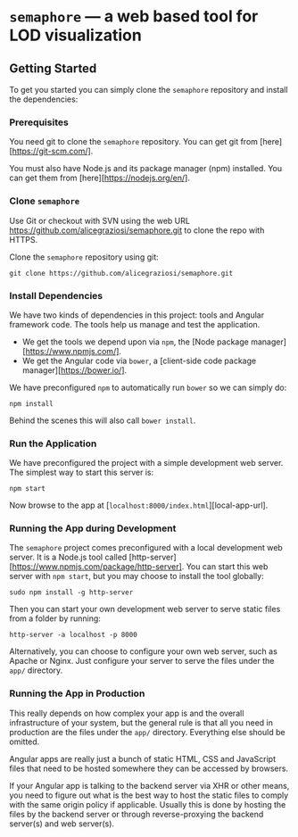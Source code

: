 # `semaphore` — a web based tool for LOD visualization

## Getting Started

To get you started you can simply clone the `semaphore` repository and install the dependencies:

### Prerequisites

You need git to clone the `semaphore` repository. You can get git from [here][https://git-scm.com/].

You must also have Node.js and its package manager (npm) installed. You can get them from [here][https://nodejs.org/en/].

### Clone `semaphore`

Use Git or checkout with SVN using the web URL https://github.com/alicegraziosi/semaphore.git to clone the repo with HTTPS.

Clone the `semaphore` repository using git:

```
git clone https://github.com/alicegraziosi/semaphore.git
```

### Install Dependencies

We have two kinds of dependencies in this project: tools and Angular framework code. The tools help
us manage and test the application.

* We get the tools we depend upon via `npm`, the [Node package manager][https://www.npmjs.com/].
* We get the Angular code via `bower`, a [client-side code package manager][https://bower.io/].

We have preconfigured `npm` to automatically run `bower` so we can simply do:

```
npm install
```

Behind the scenes this will also call `bower install`.

### Run the Application

We have preconfigured the project with a simple development web server. The simplest way to start
this server is:

```
npm start
```

Now browse to the app at [`localhost:8000/index.html`][local-app-url].

### Running the App during Development

The `semaphore` project comes preconfigured with a local development web server. It is a Node.js
tool called [http-server][https://www.npmjs.com/package/http-server]. You can start this web server with `npm start`, but you may
choose to install the tool globally:

```
sudo npm install -g http-server
```

Then you can start your own development web server to serve static files from a folder by running:

```
http-server -a localhost -p 8000
```

Alternatively, you can choose to configure your own web server, such as Apache or Nginx. Just
configure your server to serve the files under the `app/` directory.

### Running the App in Production

This really depends on how complex your app is and the overall infrastructure of your system, but
the general rule is that all you need in production are the files under the `app/` directory.
Everything else should be omitted.

Angular apps are really just a bunch of static HTML, CSS and JavaScript files that need to be hosted
somewhere they can be accessed by browsers.

If your Angular app is talking to the backend server via XHR or other means, you need to figure out
what is the best way to host the static files to comply with the same origin policy if applicable.
Usually this is done by hosting the files by the backend server or through reverse-proxying the
backend server(s) and web server(s).
